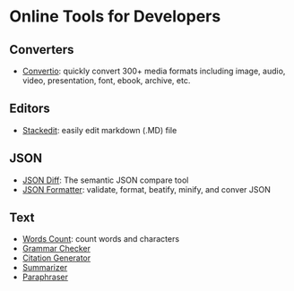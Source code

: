 # Online Tools for Developers

## Converters
- [Convertio](https://convertio.co/): quickly convert 300+ media formats including image, audio, video, presentation, font, ebook, archive, etc.

## Editors
- [Stackedit](https://stackedit.io/): easily edit markdown (.MD) file

## JSON
- [JSON Diff](https://www.jsondiff.com/): The semantic JSON compare tool
- [JSON Formatter](https://jsonformatter.org/): validate, format, beatify, minify, and conver JSON

## Text
- [Words Count](https://quillbot.com/word-counter): count words and characters
- [Grammar Checker](https://quillbot.com/grammar-check)
- [Citation Generator](https://quillbot.com/citation-generator)
- [Summarizer](https://quillbot.com/summarize)
- [Paraphraser](https://quillbot.com/)
